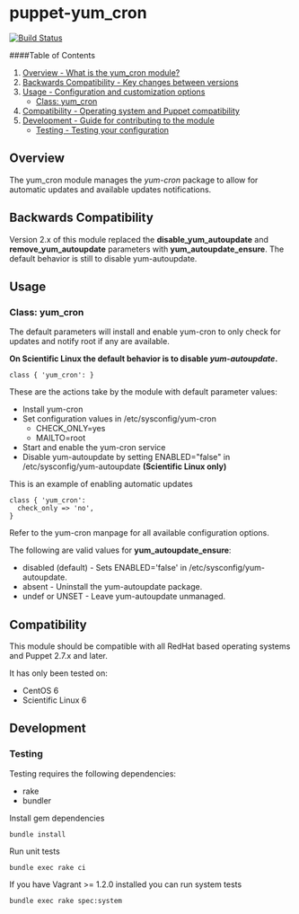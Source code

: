# puppet-yum_cron

[![Build Status](https://travis-ci.org/treydock/puppet-yum_cron.png)](https://travis-ci.org/treydock/puppet-yum_cron)

####Table of Contents

1. [Overview - What is the yum_cron module?](#overview)
2. [Backwards Compatibility - Key changes between versions](#backwards-compatibility)
2. [Usage - Configuration and customization options](#usage)
    * [Class: yum_cron](#class-yum_cron)
3. [Compatibility - Operating system and Puppet compatibility](#compatibility)
4. [Development - Guide for contributing to the module](#development)
    * [Testing - Testing your configuration](#testing)

## Overview

The yum_cron module manages the *yum-cron* package to allow for automatic updates and available updates notifications.

## Backwards Compatibility

Version 2.x of this module replaced the **disable_yum_autoupdate** and **remove_yum_autoupdate** parameters with **yum_autoupdate_ensure**.  The default behavior is still to disable yum-autoupdate.

## Usage

### Class: yum_cron

The default parameters will install and enable yum-cron to only check for updates and notify root if any are available.

**On Scientific Linux the default behavior is to disable *yum-autoupdate*.**

    class { 'yum_cron': }

These are the actions take by the module with default parameter values:

* Install yum-cron
* Set configuration values in /etc/sysconfig/yum-cron
  * CHECK_ONLY=yes
  * MAILTO=root
* Start and enable the yum-cron service
* Disable yum-autoupdate by setting ENABLED="false" in /etc/sysconfig/yum-autoupdate **(Scientific Linux only)**

This is an example of enabling automatic updates

    class { 'yum_cron':
      check_only => 'no',
    }

Refer to the yum-cron manpage for all available configuration options.

The following are valid values for **yum_autoupdate_ensure**:

* disabled (default) - Sets ENABLED='false' in /etc/sysconfig/yum-autoupdate.
* absent - Uninstall the yum-autoupdate package.
* undef or UNSET - Leave yum-autoupdate unmanaged.

## Compatibility

This module should be compatible with all RedHat based operating systems and Puppet 2.7.x and later.

It has only been tested on:

* CentOS 6
* Scientific Linux 6

## Development

### Testing

Testing requires the following dependencies:

* rake
* bundler

Install gem dependencies

    bundle install

Run unit tests

    bundle exec rake ci

If you have Vagrant >= 1.2.0 installed you can run system tests

    bundle exec rake spec:system
